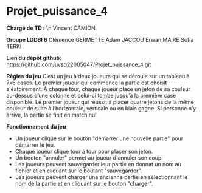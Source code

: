 # Projet_puissance_4

**Chargé de TD :** \n Vincent CAMION

**Groupe LDDBI 6**
Clémence GERMETTE
Adam JACCOU
Erwan MAIRE
Sofia TERKI

**Lien du dépôt github:**
https://github.com/uvsq22005047/Projet_puissance_4.git



**Règles du jeu**
C’est un jeu à deux joueurs qui se déroule sur un tableau à 7x6 cases. Le premier joueur qui commence la partie est choisit aléatoirement.
À chaque tour, chaque joueur place un jeton de sa couleur au-dessus d’une colonne et celui-ci tombe jusqu’à la première case disponible. Le premier joueur qui réussit à placer quatre jetons de la même couleur de suite à l’horizontale, verticale ou en biais gagne. Si personne n’y arrive, la partie se finit en match nul.


**Fonctionnement du jeu**
- Un joueur clique sur le bouton "démarrer une nouvelle partie" pour démarrer le jeu.
- Chaque joueur clique tour à tour pour placer son jeton.
- Un bouton "annuler" permet au joueur d'annuler son coup.
- Les joueurs peuvent sauvegarder leur partie en donnat un nom au fichier et en cliquant sur le boutant "sauvegarder".
- Les joueurs peuvent charger une ancienne partie en sélectionnant le nom de la partie et en cliquant sur le bouton "charger".
